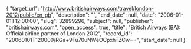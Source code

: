 {
  "target_url": "http://www.britishairways.com/travel/london-2012/public/en_gb", 
  "description": "", 
  "end_date": null, 
  "date": "2006-01-01T12:00:00", 
  "slug": 32899296, 
  "subject": null, 
  "publisher": "britishairways.com", 
  "open_access": true, 
  "title": "British Airways (BA): Official airline partner of London 2012", 
  "record_id": "20060101T120000/RGa+9Fu70uNWeOCpxhTZCw==", 
  "start_date": null
}

